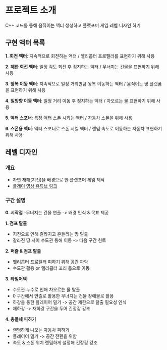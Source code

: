 # 프로젝트 소개
C++ 코드를 통해 움직이는 액터 생성하고 플랫포머 게임 레벨 디자인 하기

## 구현 액터 목록

**1. 회전 액터**: 지속적으로 회전하는 액터 / 헬리콥터 프로펠러를 표현하기 위해 사용

**2. 제한 회전 액터**: 일정 각도 회전 후 정지하는 액터 / 무너지는 건물을 표현하기 위해 사용

**3. 왕복 이동 액터**: 지속적으로 일정 거리만큼 왕복 이동하는 액터 / 움직이는 땅 플랫폼을 표현하기 위해 사용

**4. 일방향 이동 액터**: 일정 거리 이동 후 정지하는 액터 / 차오르는 물 표현하기 위해 사용

**5. 액터 스포너**: 특정 액터 스폰 시키는 액터 / 자동차 스폰을 위해 사용

**6. 스폰용 액터**: 액터 스포너로 스폰 시킬 액터 / 랜덤 속도로 이동하는 자동차 표현하기 위해 사용

## 레벨 디자인

### 개요

- 자연 재해(지진)을 배경으로 한 플랫포머 게임 제작
- [플레이 영상 유튜브 링크](https://youtu.be/wgAh1iREOIk?si=HoF-0JpnbnrZrowE)

### 구간 설명

**0. 시작점**
    -무너지는 건물 연출
    -> 배경 인식 & 목표 제공
    
**1. 점프 탈출**
  - 지진으로 인해 갈라지고 흔들리는 땅 탈출
  - 갈라진 땅 사이 수도관 통해 이동 -> 다음 구간 힌트
    
**2. 퍼즐 & 점프 탈출**
  - 헬리콥터 프로펠러 피하기 위해 공간 파악
  - 수도관 활용 or 헬리콥터 꼬리 틈으로 이동
    
**3. 타임어택**
  - 수도관 누수로 인해 차오르는 물 탈출
  - 0 구간에서 연출로 활용한 무너지는 건물 장애물로 활용
  - 하강을 통한 플레이어 밀기 -> 공간 제한으로 탈출 필요성 인식
  - 재하강 -> 재하강 구간을 두어 긴장감 강조
    
**4. 충돌체 피하기**
  - 랜덤하게 나오는 자동차 피하기
  - 플레이어 밀기 -> 공간 전환을 위함
  - 속도 & 스폰 위치 랜덤하게 설정해 긴장감 강조
